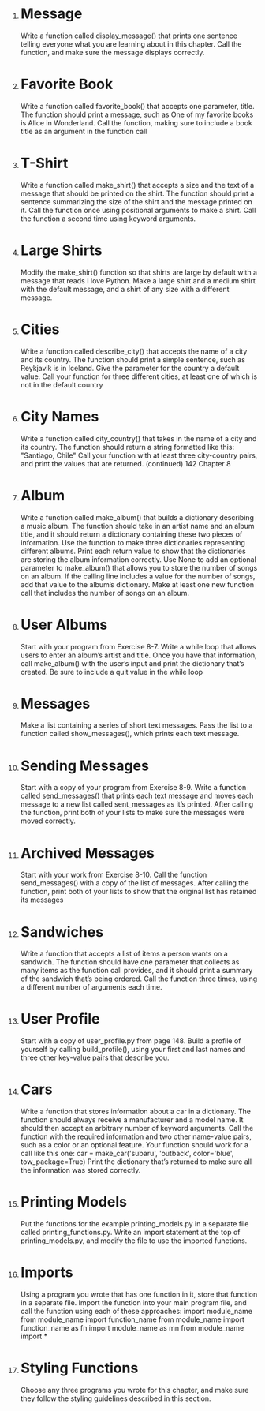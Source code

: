 1. # Message

   Write a function called display_message() that prints one sentence telling everyone what you are learning about in this chapter. Call the
   function, and make sure the message displays correctly.

2. # Favorite Book

   Write a function called favorite_book() that accepts one
   parameter, title. The function should print a message, such as One of my
   favorite books is Alice in Wonderland. Call the function, making sure to
   include a book title as an argument in the function call

3. # T-Shirt

   Write a function called make_shirt() that accepts a size and the
   text of a message that should be printed on the shirt. The function should print a sentence summarizing the size of the shirt and the message printed on it. Call the function once using positional arguments to make a shirt. Call the function a second time using keyword arguments.

4. # Large Shirts

   Modify the make_shirt() function so that shirts are large
   by default with a message that reads I love Python. Make a large shirt and a
   medium shirt with the default message, and a shirt of any size with a different
   message.

5. # Cities

   Write a function called describe_city() that accepts the name of
   a city and its country. The function should print a simple sentence, such as
   Reykjavik is in Iceland. Give the parameter for the country a default value.
   Call your function for three different cities, at least one of which is not in the
   default country

6. # City Names

   Write a function called city_country() that takes in the name
   of a city and its country. The function should return a string formatted like this:
   "Santiago, Chile"
   Call your function with at least three city-country pairs, and print the values
   that are returned.
   (continued)
   142 Chapter 8

7. # Album

   Write a function called make_album() that builds a dictionary
   describing a music album. The function should take in an artist name and an
   album title, and it should return a dictionary containing these two pieces of
   information. Use the function to make three dictionaries representing different
   albums. Print each return value to show that the dictionaries are storing the
   album information correctly.
   Use None to add an optional parameter to make_album() that allows you to
   store the number of songs on an album. If the calling line includes a value for
   the number of songs, add that value to the album’s dictionary. Make at least
   one new function call that includes the number of songs on an album.

8. # User Albums

   Start with your program from Exercise 8-7. Write a while
   loop that allows users to enter an album’s artist and title. Once you have that
   information, call make_album() with the user’s input and print the dictionary
   that’s created. Be sure to include a quit value in the while loop

9. # Messages

   Make a list containing a series of short text messages. Pass the
   list to a function called show_messages(), which prints each text message.

10. # Sending Messages

    Start with a copy of your program from Exercise 8-9.
    Write a function called send_messages() that prints each text message and
    moves each message to a new list called sent_messages as it’s printed. After
    calling the function, print both of your lists to make sure the messages were
    moved correctly.

11. # Archived Messages

    Start with your work from Exercise 8-10. Call the function send_messages() with a copy of the list of messages. After calling the function, print both of your lists to show that the original list has retained its messages

12. # Sandwiches

    Write a function that accepts a list of items a person wants
    on a sandwich. The function should have one parameter that collects as many
    items as the function call provides, and it should print a summary of the sandwich that’s being ordered. Call the function three times, using a different number of arguments each time.

13. # User Profile

    Start with a copy of user_profile.py from page 148. Build a
    profile of yourself by calling build_profile(), using your first and last names
    and three other key-value pairs that describe you.

14. # Cars

    Write a function that stores information about a car in a dictionary. The function should always receive a manufacturer and a model name. It
    should then accept an arbitrary number of keyword arguments. Call the function with the required information and two other name-value pairs, such as a
    color or an optional feature. Your function should work for a call like this one:
    car = make_car('subaru', 'outback', color='blue', tow_package=True)
    Print the dictionary that’s returned to make sure all the information was
    stored correctly.

15. # Printing Models

    Put the functions for the example printing_models.py in a
    separate file called printing_functions.py. Write an import statement at the top
    of printing_models.py, and modify the file to use the imported functions.

16. # Imports

    Using a program you wrote that has one function in it, store that
    function in a separate file. Import the function into your main program file, and
    call the function using each of these approaches:
    import module_name
    from module_name import function_name
    from module_name import function_name as fn
    import module_name as mn
    from module_name import \*

17. # Styling Functions
    Choose any three programs you wrote for this chapter,
    and make sure they follow the styling guidelines described in this section.
